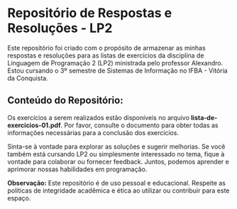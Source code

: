 # Repositório de Respostas e Resoluções - LP2

Este repositório foi criado com o propósito de armazenar as minhas respostas e resoluções para as listas de exercícios da disciplina de Linguagem de Programação 2 (LP2) ministrada pelo professor Alexandro. Estou cursando o 3º semestre de Sistemas de Informação no IFBA - Vitória da Conquista.

## Conteúdo do Repositório:

Os exercícios a serem realizados estão disponíveis no arquivo **lista-de-exercicios-01.pdf**. Por favor, consulte o documento para obter todas as informações necessárias para a conclusão dos exercícios.

Sinta-se à vontade para explorar as soluções e sugerir melhorias. Se você também está cursando LP2 ou simplesmente interessado no tema, fique à vontade para colaborar ou fornecer feedback. Juntos, podemos aprender e aprimorar nossas habilidades em programação.

**Observação:** Este repositório é de uso pessoal e educacional. Respeite as políticas de integridade acadêmica e ética ao utilizar ou contribuir para este espaço.

